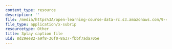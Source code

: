 ```yaml
---
content_type: resource
description: ''
file: /media/https%3A/open-learning-course-data-rc.s3.amazonaws.com/9-40-introduction-to-neural-computation-spring-2018/8d29ee82a9f836f08a37fbbf7ada705e_N-49t1j-XWY.srt
file_type: application/x-subrip
resourcetype: Other
title: 3play caption file
uid: 8d29ee82-a9f8-36f0-8a37-fbbf7ada705e
---
```

